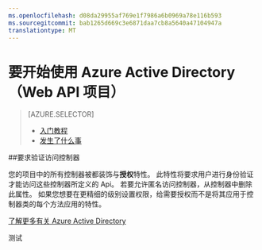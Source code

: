 ```yaml
---
ms.openlocfilehash: d08da29955af769e1f7986a6b0969a78e116b593
ms.sourcegitcommit: bab1265d669c3e6871daa7cb8a5640a47104947a
translationtype: MT
---
```

<properties 
    pageTitle="" 
    description="有关快速入门 Azure Active Directory （Web API 项目） 向导的信息" 
    services="active-directory" 
    documentationCenter="" 
    authors="patshea123" 
    manager="douge" 
    editor="tglee"/>
  
<tags 
    ms.service="active-directory" 
    ms.workload="web" 
    ms.tgt_pltfrm="vs-getting-started" 
    ms.devlang="na" 
    ms.topic="article" 
    ms.date="07/22/2015" 
    ms.author="patshea123"/>

# 要开始使用 Azure Active Directory （Web API 项目）

> [AZURE.SELECTOR]
> - [入门教程](vs-active-directory-webapi-getting-started.md)
> - [发生了什么事](vs-active-directory-webapi-what-happened.md)

##要求验证访问控制器
 
您的项目中的所有控制器被都装饰与**授权**特性。 此特性将要求用户进行身份验证才能访问这些控制器所定义的 Api。 若要允许匿名访问控制器，从控制器中删除此属性。 如果您想要在更精细的级别设置权限，给需要授权而不是将其应用于控制器类的每个方法应用的特性。

[了解更多有关 Azure Active Directory](http://azure.microsoft.com/services/active-directory/)
 
测试
